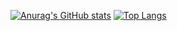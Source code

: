 [![Anurag's GitHub stats](https://github-readme-stats.vercel.app/api?username=codedude404&show_icons=true&theme=radical)](https://github.com/anuraghazra/github-readme-stats)
[![Top Langs](https://github-readme-stats.vercel.app/api/top-langs/?username=codedude404)](https://github.com/anuraghazra/github-readme-stats)
